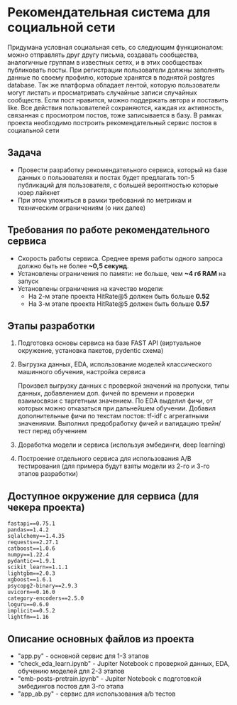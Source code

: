 # Рекомендательная система для социальной сети
Придумана условная социальная сеть, со следующим функционалом: можно отправлять друг другу письма, создавать сообщества, аналогичные группам в известных сетях, и в этих сообществах публиковать посты. При регистрации пользователи должны заполнять данные по своему профилю, которые хранятся в поднятой postgres database. Так же платформа обладает лентой, которую пользователи могут листать и просматривать случайные записи случайных сообществ. Если пост нравится, можно поддержать автора и поставить like. Все действия пользователей сохраняются, каждая их активность, связанная с просмотром постов, тоже записывается в базу.
В рамках проекта необходимо построить рекомендательный сервис постов в социальной сети

## Задача
* Провести разработку рекомендательного сервиса, который на базе данных о пользователях и постах будет предлагать топ-5 публикаций для пользователя, с большей вероятностью которые юзер лайкнет
* При этом уложиться в рамки требований по метрикам и техническим ограничениям (о них далее)

## Требования по работе рекомендательного сервиса
* Скорость работы сервиса. Среднее время работы одного запроса должно быть не более __~0,5 секунд__. 
* Установлены ограничения по памяти: не больше, чем __~4 гб RAM__ на запуск 
* Установлены ограничения на качество модели: 
	* На 2-м этапе проекта HitRate@5 должен быть больше __0.52__
	* На 3-м этапе проекта HitRate@5 должен быть больше __0.57__

 ## Этапы разработки
1. Подготовка основы сервиса на базе FAST API (виртуальное окружение, установка пакетов, pydentic схема)
2. Выгрузка данных, EDA, использование моделей классического машинного обучения, настройка сервиса
   
   Произвел выгрузку данных с проверкой значений на пропуски, типы данных, добавлением доп. фичей по времени и проверки взаимосвязи с таргетным значением. По EDA выделил фичи, от которых можно отказаться при дальнейшем обучении. Добавил дополнительные фичи по текстам постов: tf-idf с агрегатными значениями. Выполнил предобработку фичей и валидацию трейн/тест перед обучением

4. Доработка модели и сервиса (используя эмбединги, deep learning)
5. Построение отдельного сервиса для использования A/B тестирования (для примера будут взяты модели из 2-го и 3-го этапов разработки)

## Доступное окружение для сервиса (для чекера проекта)
```
fastapi==0.75.1
pandas==1.4.2
sqlalchemy==1.4.35
requests==2.27.1
catboost==1.0.6
numpy==1.22.4
pydantic==1.9.1
scikit_learn==1.1.1
lightgbm==2.0.3
xgboost==1.6.1
psycopg2-binary==2.9.3
uvicorn==0.16.0
category-encoders==2.5.0
loguru==0.6.0
implicit==0.5.2
lightfm==1.16
```

## Описание основных файлов из проекта
* "app.py" - основной сервис для 1-3 этапов
* "check_eda_learn.ipynb" - Jupiter Notebook с проверкой данных, EDA, обучению моделей для 2-3 этапов
* "emb-posts-pretrain.ipynb" - Jupiter Notebook с подготовкой эмбедингов постов для 3-го этапа
* "app_ab.py" - сервис для использования a/b тестов
